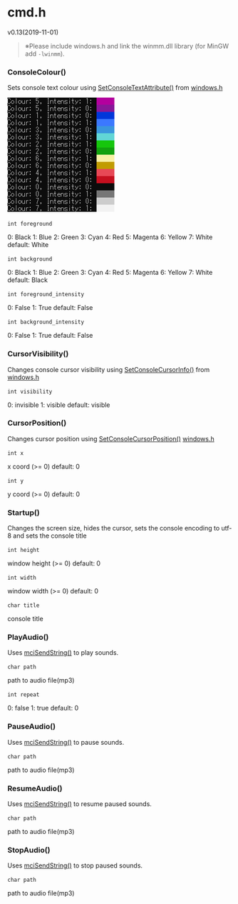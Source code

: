 # cmd.h

v0.13(2019-11-01)

> ※Please include windows.h and link the winmm.dll library (for MinGW add `-lwinmm`).

### ConsoleColour()

Sets console text colour using [SetConsoleTextAttribute()](https://docs.microsoft.com/en-us/windows/console/setconsoletextattribute) from [windows.h](https://docs.microsoft.com/en-gb/windows/console/)

![cmd_colours](cmd_colours.png)

`int foreground`

0: Black
1: Blue
2: Green
3: Cyan
4: Red
5: Magenta
6: Yellow
7: White
default: White

`int background`

0: Black
1: Blue
2: Green
3: Cyan
4: Red
5: Magenta
6: Yellow
7: White 
default: Black

`int foreground_intensity`

0: False
1: True
default: False

`int background_intensity`

0: False
1: True
default: False

### CursorVisibility()
Changes console cursor visibility using [SetConsoleCursorInfo()](https://docs.microsoft.com/en-us/windows/console/setconsolecursorinfo) from [windows.h](https://docs.microsoft.com/en-gb/windows/console/)

`int visibility`

0: invisible
1: visible
default: visible

### CursorPosition()
Changes cursor position using [SetConsoleCursorPosition()](https://docs.microsoft.com/en-us/windows/console/setconsolecursorposition) [windows.h](https://docs.microsoft.com/en-gb/windows/console/)

`int x`

x coord (>= 0)
default: 0

`int y`

y coord (>= 0)
default: 0

### Startup()
Changes the screen size, hides the cursor, sets the console encoding to utf-8 and sets the console title

`int height`

window height (>= 0)
default: 0

`int width`

window width (>= 0)
default: 0

`char title`

console title

### PlayAudio()
Uses [mciSendString()](https://docs.microsoft.com/en-us/previousversions/dd757161(v%3Dvs.85)) to play sounds.

`char path`

path to audio file(mp3)

`int repeat`

0: false
1: true
default: 0

### PauseAudio()
Uses [mciSendString()](https://docs.microsoft.com/en-us/previousversions/dd757161(v%3Dvs.85)) to pause sounds.

`char path`

path to audio file(mp3)

### ResumeAudio()
Uses [mciSendString()](https://docs.microsoft.com/en-us/previousversions/dd757161(v%3Dvs.85)) to resume paused sounds.

`char path`

path to audio file(mp3)

### StopAudio()

Uses [mciSendString()](https://docs.microsoft.com/en-us/previousversions/dd757161(v%3Dvs.85)) to stop paused sounds.

`char path`

path to audio file(mp3)